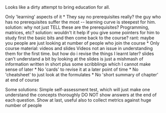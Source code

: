 
Looks like a dirty attempt to bring education for all.

Only 'learning' aspects of it
    * They say no prerequisites
        really?
        the guy who has no prerequisites suffer the most -- learning curve is steepest for him.
        solution: why not just TELL these are the prerequisites? Programming, matrices, etc?
        solution: wouldn't it help if you give some pointers for him to study first the basic bits and then come back to the course? 
        rant: maybe you people are just looking at number of people who join the course
    * Only course material: videos and slides
        Videos
            not an issue in understanding them for the first time.
            but how do i revise the things I learnt later?
        slides
            can't understand a bit by looking at the slides
            is just a mishmash of information written in short plus some scribblings which I cannot make sense of later
    * No 'cards' to revise it at a later point of time
    * No 'cheatsheet' to just look at the formulates
    * No 'short summary of chapter' at end of course


Some solutions:
    Simple self-assessment test, which will just make one understand the concepts thoroughly
        DO NOT show answers at the end of each question. Show at last, useful also to collect metrics against huge number of people

